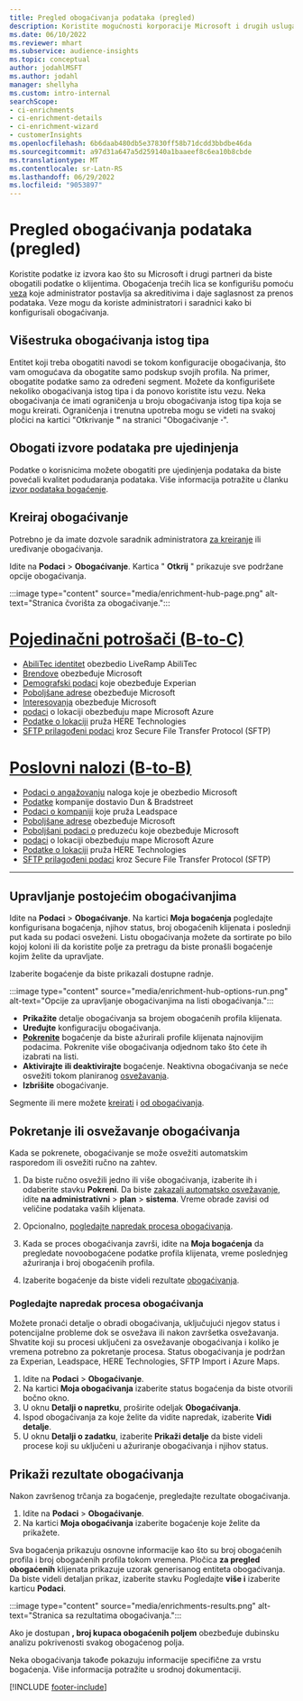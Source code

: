 ```yaml
---
title: Pregled obogaćivanja podataka (pregled)
description: Koristite mogućnosti korporacije Microsoft i drugih usluga nezavisnih proizvođača da biste obogatili podatke o klijentima.
ms.date: 06/10/2022
ms.reviewer: mhart
ms.subservice: audience-insights
ms.topic: conceptual
author: jodahlMSFT
ms.author: jodahl
manager: shellyha
ms.custom: intro-internal
searchScope:
- ci-enrichments
- ci-enrichment-details
- ci-enrichment-wizard
- customerInsights
ms.openlocfilehash: 6b6daab480db5e37830ff58b71dcdd3bbdbe46da
ms.sourcegitcommit: a97d31a647a5d259140a1baaeef8c6ea10b8cbde
ms.translationtype: MT
ms.contentlocale: sr-Latn-RS
ms.lasthandoff: 06/29/2022
ms.locfileid: "9053897"
---
```

# <a name="data-enrichment-preview-overview"></a>Pregled obogaćivanja podataka (pregled)

Koristite podatke iz izvora kao što su Microsoft i drugi partneri da biste obogatili podatke o klijentima. Obogaćenja trećih lica se konfigurišu pomoću [veza](connections.md) koje administrator postavlja sa akreditivima i daje saglasnost za prenos podataka. Veze mogu da koriste administratori i saradnici kako bi konfigurisali obogaćivanja.  

## <a name="multiple-enrichments-of-the-same-type"></a>Višestruka obogaćivanja istog tipa

Entitet koji treba obogatiti navodi se tokom konfiguracije obogaćivanja, što vam omogućava da obogatite samo podskup svojih profila. Na primer, obogatite podatke samo za određeni segment. Možete da konfigurišete nekoliko obogaćivanja istog tipa i da ponovo koristite istu vezu. Neka obogaćivanja će imati ograničenja u broju obogaćivanja istog tipa koja se mogu kreirati. Ograničenja i trenutna upotreba mogu se videti na svakoj pločici na kartici "Otkrivanje **"** na stranici "Obogaćivanje **·**".

## <a name="enrich-data-sources-before-unification"></a>Obogati izvore podataka pre ujedinjenja

Podatke o korisnicima možete obogatiti pre ujedinjenja podataka da biste povećali kvalitet podudaranja podataka. Više informacija potražite u članku [izvor podataka bogaćenje](data-sources-enrichment.md).

## <a name="create-an-enrichment"></a>Kreiraj obogaćivanje

Potrebno je da imate dozvole saradnik administratora [za kreiranje](permissions.md) ili uređivanje obogaćivanja.

Idite na **Podaci** > **Obogaćivanje**. Kartica " **Otkrij** " prikazuje sve podržane opcije obogaćivanja.

:::image type="content" source="media/enrichment-hub-page.png" alt-text="Stranica čvorišta za obogaćivanje.":::

# <a name="individual-consumers-b-to-c"></a>[Pojedinačni potrošači (B-to-C)](#tab/b2c)

- [AbiliTec identitet](enrichment-liveramp.md) obezbedio LiveRamp AbiliTec
- [Brendove](enrichment-microsoft.md) obezbeđuje Microsoft
- [Demografski podaci](enrichment-experian.md) koje obezbeđuje Experian
- [Poboljšane adrese](enrichment-enhanced-addresses.md) obezbeđuje Microsoft
- [Interesovanja](enrichment-microsoft.md) obezbeđuje Microsoft
- [podaci](enrichment-azure-maps.md) o lokaciji obezbeđuju mape Microsoft Azure
- [Podatke o lokaciji](enrichment-here.md) pruža HERE Technologies
- [SFTP prilagođeni podaci](enrichment-SFTP-custom-import.md) kroz Secure File Transfer Protocol (SFTP)

# <a name="business-accounts-b-to-b"></a>[Poslovni nalozi (B-to-B)](#tab/b2b)

- [Podaci o angažovanju](enrichment-office.md) naloga koje je obezbedio Microsoft
- [Podatke](enrichment-dnb.md) kompanije dostavio Dun & Bradstreet
- [Podaci o kompaniji](enrichment-leadspace.md) koje pruža Leadspace
- [Poboljšane adrese](enrichment-enhanced-addresses.md) obezbeđuje Microsoft
- [Poboljšani podaci o](enrichment-enhanced-company-data.md) preduzeću koje obezbeđuje Microsoft
- [podaci](enrichment-azure-maps.md) o lokaciji obezbeđuju mape Microsoft Azure
- [Podatke o lokaciji](enrichment-here.md) pruža HERE Technologies
- [SFTP prilagođeni podaci](enrichment-SFTP-custom-import.md) kroz Secure File Transfer Protocol (SFTP)

---

## <a name="manage-existing-enrichments"></a>Upravljanje postojećim obogaćivanjima

Idite na **Podaci** > **Obogaćivanje**. Na kartici **Moja bogaćenja** pogledajte konfigurisana bogaćenja, njihov status, broj obogaćenih klijenata i poslednji put kada su podaci osveženi. Listu obogaćivanja možete da sortirate po bilo kojoj koloni ili da koristite polje za pretragu da biste pronašli bogaćenje kojim želite da upravljate.

Izaberite bogaćenje da biste prikazali dostupne radnje.

:::image type="content" source="media/enrichment-hub-options-run.png" alt-text="Opcije za upravljanje obogaćivanjima na listi obogaćivanja.":::

- **Prikažite** detalje obogaćivanja sa brojem obogaćenih profila klijenata.
- **Uređujte** konfiguraciju obogaćivanja.
- [**Pokrenite**](#run-or-refresh-enrichments) bogaćenje da biste ažurirali profile klijenata najnovijim podacima. Pokrenite više obogaćivanja odjednom tako što ćete ih izabrati na listi.
- **Aktivirajte** **ili deaktivirajte** bogaćenje. Neaktivna obogaćivanja se neće osvežiti tokom planiranog [osvežavanja](system.md#schedule-tab).
- **Izbrišite** obogaćivanje.

Segmente ili mere možete [kreirati](segments.md) i [od obogaćivanja](measures.md).

## <a name="run-or-refresh-enrichments"></a>Pokretanje ili osvežavanje obogaćivanja

Kada se pokrenete, obogaćivanje se može osvežiti automatskim rasporedom ili osvežiti ručno na zahtev.

1. Da biste ručno osvežili jedno ili više obogaćivanja, izaberite ih i odaberite stavku **Pokreni**. Da biste [zakazali automatsko osvežavanje](system.md#schedule-tab), idite **na administrativni** > **plan** > **sistema**. Vreme obrade zavisi od veličine podataka vaših klijenata.

1. Opcionalno, [pogledajte napredak procesa obogaćivanja](#see-the-progress-of-the-enrichment-process).

1. Kada se proces obogaćivanja završi, idite na **Moja bogaćenja** da pregledate novoobogaćene podatke profila klijenata, vreme poslednjeg ažuriranja i broj obogaćenih profila.

1. Izaberite bogaćenje da biste videli rezultate [obogaćivanja](#view-enrichment-results).

### <a name="see-the-progress-of-the-enrichment-process"></a>Pogledajte napredak procesa obogaćivanja

Možete pronaći detalje o obradi obogaćivanja, uključujući njegov status i potencijalne probleme dok se osvežava ili nakon završetka osvežavanja. Shvatite koji su procesi uključeni za osvežavanje obogaćivanja i koliko je vremena potrebno za pokretanje procesa. Status obogaćivanja je podržan za Experian, Leadspace, HERE Technologies, SFTP Import i Azure Maps.

1. Idite na **Podaci** > **Obogaćivanje**.
1. Na kartici **Moja obogaćivanja** izaberite status bogaćenja da biste otvorili bočno okno.
1. U oknu **Detalji o napretku**, proširite odeljak **Obogaćivanja**.
1. Ispod obogaćivanja za koje želite da vidite napredak, izaberite **Vidi detalje**.
1. U oknu **Detalji o zadatku**, izaberite **Prikaži detalje** da biste videli procese koji su uključeni u ažuriranje obogaćivanja i njihov status.

## <a name="view-enrichment-results"></a>Prikaži rezultate obogaćivanja

Nakon završenog trčanja za bogaćenje, pregledajte rezultate obogaćivanja.

1. Idite na **Podaci** > **Obogaćivanje**.
1. Na kartici **Moja obogaćivanja** izaberite bogaćenje koje želite da prikažete.

Sva bogaćenja prikazuju osnovne informacije kao što su broj obogaćenih profila i broj obogaćenih profila tokom vremena. Pločica **za pregled obogaćenih** klijenata prikazuje uzorak generisanog entiteta obogaćivanja. Da biste videli detaljan prikaz, izaberite stavku Pogledajte **više i** izaberite karticu **Podaci**.

:::image type="content" source="media/enrichments-results.png" alt-text="Stranica sa rezultatima obogaćivanja.":::

Ako je dostupan **, broj kupaca obogaćenih poljem** obezbeđuje dubinsku analizu pokrivenosti svakog obogaćenog polja.

Neka obogaćivanja takođe pokazuju informacije specifične za vrstu bogaćenja. Više informacija potražite u srodnoj dokumentaciji.

[!INCLUDE [footer-include](includes/footer-banner.md)]
